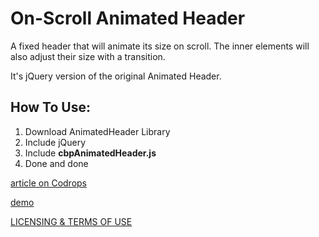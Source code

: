 
On-Scroll Animated Header
=========
A fixed header that will animate its size on scroll. The inner elements will also adjust their size with a transition.

It's jQuery version of the original Animated Header.

## How To Use:

1. Download AnimatedHeader Library
2. Include jQuery 
3. Include **cbpAnimatedHeader.js**
4. Done and done

[article on Codrops](http://tympanus.net/codrops/?p=15321)

[demo](http://tympanus.net/Blueprints/AnimatedHeader/)

[LICENSING & TERMS OF USE](http://tympanus.net/codrops/licensing/)